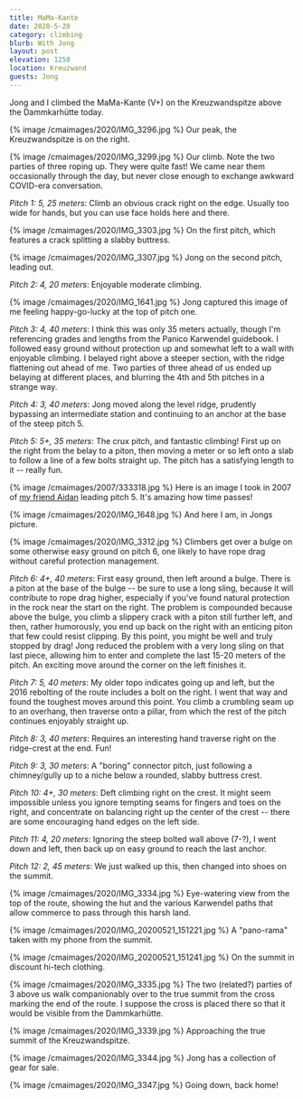```yaml
---
title: MaMa-Kante
date: 2020-5-20
category: climbing
blurb: With Jong
layout: post
elevation: 1250
location: Kreuzwand
guests: Jong
---
```


Jong and I climbed the MaMa-Kante (V+) on the Kreuzwandspitze above
the Dammkarhütte today.

{% image /cmaimages/2020/IMG_3296.jpg %}
Our peak, the Kreuzwandspitze is on the right.

{% image /cmaimages/2020/IMG_3299.jpg %}
Our climb. Note the two parties of three roping up. They were quite
fast! We came near them occasionally through the day, but never close enough
to exchange awkward COVID-era conversation.

*Pitch 1: 5, 25 meters*: Climb an obvious crack right on the edge. Usually
too wide for hands, but you can use face holds here and there.

{% image /cmaimages/2020/IMG_3303.jpg %}
On the first pitch, which features a crack splitting a slabby buttress.

{% image /cmaimages/2020/IMG_3307.jpg %}
Jong on the second pitch, leading out.

*Pitch 2: 4, 20 meters*: Enjoyable moderate climbing.

{% image /cmaimages/2020/IMG_1641.jpg %}
Jong captured this image of me feeling happy-go-lucky at the top of
pitch one.

*Pitch 3: 4, 40 meters*: I think this was only 35 meters actually, though
I'm referencing grades and lengths from the Panico Karwendel guidebook.
I followed easy ground without protection up and somewhat left to a wall
with enjoyable climbing.
I belayed right above a steeper section, with the ridge flattening out
ahead of me. Two parties of three ahead of us ended up belaying at
different places, and blurring the 4th and 5th pitches in a strange way.

*Pitch 4: 3, 40 meters*: Jong moved along the level ridge, prudently bypassing
an intermediate station and continuing to an anchor at the base of the steep pitch 5.

*Pitch 5: 5+, 35 meters*: The crux pitch, and fantastic climbing! First up
on the right from the belay to a piton, then moving a meter or so left
onto a slab to follow a line of a few bolts straight up. The pitch has
a satisfying length to it -- really fun.

{% image /cmaimages/2007/333318.jpg %}
Here is an image I took in 2007 of [my friend Aidan](/friends/aidan) leading
pitch 5.  It's amazing how time passes!

{% image /cmaimages/2020/IMG_1648.jpg %}
And here I am, in Jongs picture.

{% image /cmaimages/2020/IMG_3312.jpg %}
Climbers get over a bulge on some otherwise easy ground on pitch 6,
one likely to have rope drag without careful protection management.

*Pitch 6: 4+, 40 meters*: First easy ground, then left around a bulge.
There is a piton at the base of the bulge -- be sure to use a long sling,
because it will contribute to rope drag higher, especially if you've
found natural protection in the rock near the start on the right.
The problem is compounded because above the bulge, you climb a slippery
crack with a piton still further left, and then, rather humorously,
you end up back on the right with an enticing piton that few could
resist clipping. By this point, you might be well and truly stopped
by drag! Jong reduced the problem with a very long sling on that last
piece, allowing him to enter and complete the last 15-20 meters of the
pitch. An exciting move around the corner on the left finishes it.

*Pitch 7: 5, 40 meters*: My older topo indicates going up and left,
but the 2016 rebolting of the route includes a bolt on the right. I went
that way and found the toughest moves around this point. You climb
a crumbling seam up to an overhang, then traverse onto a pillar, from
which the rest of the pitch continues enjoyably straight up.

*Pitch 8: 3, 40 meters*: Requires an interesting hand traverse right
on the ridge-crest at the end. Fun!

*Pitch 9: 3, 30 meters*: A "boring" connector pitch, just following
a chimney/gully up to a niche below a rounded, slabby buttress crest.

*Pitch 10: 4+, 30 meters*: Deft climbing right on the crest. It might seem
impossible unless you ignore tempting seams for fingers and toes on the right,
and concentrate on balancing right up the center of the crest -- there are some
encouraging hand edges on the left side.

*Pitch 11: 4, 20 meters*: Ignoring the steep bolted wall above (7-?), I went
down and left, then back up on easy ground to reach the last anchor.

*Pitch 12: 2, 45 meters*: We just walked up this, then changed into shoes on
the summit.

{% image /cmaimages/2020/IMG_3334.jpg %}
Eye-watering view from the top of the route, showing the hut and the
various Karwendel paths that allow commerce to pass through this
harsh land.

{% image /cmaimages/2020/IMG_20200521_151221.jpg %}
A "pano-rama" taken with my phone from the summit.

{% image /cmaimages/2020/IMG_20200521_151241.jpg %}
On the summit in discount hi-tech clothing.

{% image /cmaimages/2020/IMG_3335.jpg %}
The two (related?) parties of 3 above us walk companionably over to the
true summit from the cross marking the end of the route. I suppose the
cross is placed there so that it would be visible from the
Dammkarhütte.

{% image /cmaimages/2020/IMG_3339.jpg %}
Approaching the true summit of the Kreuzwandspitze.

{% image /cmaimages/2020/IMG_3344.jpg %}
Jong has a collection of gear for sale.

{% image /cmaimages/2020/IMG_3347.jpg %}
Going down, back home!

